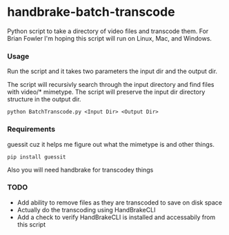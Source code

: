 # handbrake-batch-transcode
Python script to take a directory of video files and transcode them.  For Brian Fowler
I'm hoping this script will run on Linux, Mac, and Windows.

### Usage
Run the script and it takes two parameters the input dir and the output dir.

The script will recursivly search through the input directory and find files with video/* mimetype. The script will preserve the input dir directory structure in the output dir.
```
python BatchTranscode.py <Input Dir> <Output Dir>
```
### Requirements
guessit cuz it helps me figure out what the mimetype is and other things.

```
pip install guessit
```

Also you will need handbrake for transcodey things

### TODO
* Add ability to remove files as they are transcoded to save on disk space
* Actually do the transcoding using HandBrakeCLI
* Add a check to verify HandBrakeCLI is installed and accessabily from this script

